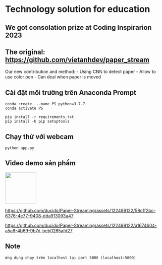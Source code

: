 # Technology solution for education
## We got consolation prize at Coding Inspirarion 2023

## The original: https://github.com/vietanhdev/paper_stream
Our new contribution and method:
    - Using CNN to detect paper
    - Allow to use color pen
    - Can deal when paper is moved


## Cài đặt môi trường trên Anaconda Prompt
```
conda create  --name PS python=3.7.7
conda activate PS

pip install -r requirements.txt
pip install -U pip setuptools
```
## Chạy thử với webcam
```
python app.py
```
## Video demo sản phẩm
<img src="https://github.com/ducido/Paper-Streaming/assets/122498122/772fda5f-80b8-42b7-8666-8b535e505b1a" width="100">





https://github.com/ducido/Paper-Streaming/assets/122498122/58c1f2bc-6376-4e77-9408-dda913093a47



https://github.com/ducido/Paper-Streaming/assets/122498122/a1674604-a5a6-4b69-9b7d-beb0265afd27


## Note
```
ứng dụng chạy trên localhost tại port 5000 (localhost:5000)
```
